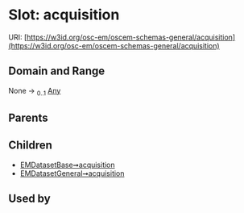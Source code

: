 
# Slot: acquisition



URI: [https://w3id.org/osc-em/oscem-schemas-general/acquisition](https://w3id.org/osc-em/oscem-schemas-general/acquisition)


## Domain and Range

None &#8594;  <sub>0..1</sub> [Any](Any.md)

## Parents


## Children

 *  [EMDatasetBase➞acquisition](EMDatasetBase_acquisition.md)
 *  [EMDatasetGeneral➞acquisition](EMDatasetGeneral_acquisition.md)

## Used by

